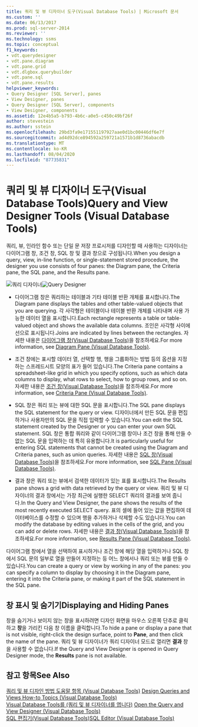```yaml
---
title: 쿼리 및 뷰 디자이너 도구(Visual Database Tools) | Microsoft 문서
ms.custom: ''
ms.date: 06/13/2017
ms.prod: sql-server-2014
ms.reviewer: ''
ms.technology: ssms
ms.topic: conceptual
f1_keywords:
- vdt.querydesigner
- vdt.pane.diagram
- vdt.pane.grid
- vdt.dlgbox.querybuilder
- vdt.pane.sql
- vdt.pane.results
helpviewer_keywords:
- Query Designer [SQL Server], panes
- View Designer, panes
- Query Designer [SQL Server], components
- View Designer, components
ms.assetid: 12e4b5a5-b793-4b6c-a0e5-c450c49bf26f
author: stevestein
ms.author: sstein
ms.openlocfilehash: 29bd3fa9e171551197927aae0d1bc00446df6e7f
ms.sourcegitcommit: ad4d92dce894592a259721a1571b1d8736abacdb
ms.translationtype: MT
ms.contentlocale: ko-KR
ms.lasthandoff: 08/04/2020
ms.locfileid: "87735831"
---
```

# <a name="query-and-view-designer-tools-visual-database-tools"></a><span data-ttu-id="916a6-102">쿼리 및 뷰 디자이너 도구(Visual Database Tools)</span><span class="sxs-lookup"><span data-stu-id="916a6-102">Query and View Designer Tools (Visual Database Tools)</span></span>
  <span data-ttu-id="916a6-103">쿼리, 뷰, 인라인 함수 또는 단일 문 저장 프로시저를 디자인할 때 사용하는 디자이너는 다이어그램 창, 조건 창, SQL 창 및 결과 창으로 구성됩니다.</span><span class="sxs-lookup"><span data-stu-id="916a6-103">When you design a query, view, in-line function, or single-statement stored procedure, the designer you use consists of four panes: the Diagram pane, the Criteria pane, the SQL pane, and the Results pane.</span></span>  
  
 <span data-ttu-id="916a6-104">![쿼리 디자이너](../../database-engine/media//vs-queryviewdsgpanes.gif "쿼리 디자이너")</span><span class="sxs-lookup"><span data-stu-id="916a6-104">![Query Designer](../../database-engine/media//vs-queryviewdsgpanes.gif "Query Designer")</span></span>  
  
-   <span data-ttu-id="916a6-105">다이어그램 창은 쿼리하는 테이블과 기타 테이블 반환 개체를 표시합니다.</span><span class="sxs-lookup"><span data-stu-id="916a6-105">The Diagram pane displays the tables and other table-valued objects that you are querying.</span></span> <span data-ttu-id="916a6-106">각 사각형은 테이블이나 테이블 반환 개체를 나타내며 사용 가능한 데이터 열을 표시합니다.</span><span class="sxs-lookup"><span data-stu-id="916a6-106">Each rectangle represents a table or table-valued object and shows the available data columns.</span></span> <span data-ttu-id="916a6-107">조인은 사각형 사이에 선으로 표시됩니다.</span><span class="sxs-lookup"><span data-stu-id="916a6-107">Joins are indicated by lines between the rectangles.</span></span> <span data-ttu-id="916a6-108">자세한 내용은 [다이어그램 창&#40;Visual Database Tools&#41;](visual-database-tools.md)을 참조하세요.</span><span class="sxs-lookup"><span data-stu-id="916a6-108">For more information, see [Diagram Pane &#40;Visual Database Tools&#41;](visual-database-tools.md).</span></span>  
  
-   <span data-ttu-id="916a6-109">조건 창에는 표시할 데이터 열, 선택할 행, 행을 그룹화하는 방법 등의 옵션을 지정하는 스프레드시트 모양의 표가 들어 있습니다.</span><span class="sxs-lookup"><span data-stu-id="916a6-109">The Criteria pane contains a spreadsheet-like grid in which you specify options, such as which data columns to display, what rows to select, how to group rows, and so on.</span></span> <span data-ttu-id="916a6-110">자세한 내용은 [조건 창&#40;Visual Database Tools&#41;](criteria-pane-visual-database-tools.md)을 참조하세요.</span><span class="sxs-lookup"><span data-stu-id="916a6-110">For more information, see [Criteria Pane &#40;Visual Database Tools&#41;](criteria-pane-visual-database-tools.md).</span></span>  
  
-   <span data-ttu-id="916a6-111">SQL 창은 쿼리 또는 뷰에 대한 SQL 문을 표시합니다.</span><span class="sxs-lookup"><span data-stu-id="916a6-111">The SQL pane displays the SQL statement for the query or view.</span></span> <span data-ttu-id="916a6-112">디자이너에서 만든 SQL 문을 편집하거나 사용자만의 SQL 문을 직접 입력할 수 있습니다.</span><span class="sxs-lookup"><span data-stu-id="916a6-112">You can edit the SQL statement created by the Designer or you can enter your own SQL statement.</span></span> <span data-ttu-id="916a6-113">SQL 창은 통합 쿼리와 같이 다이어그램 창이나 조건 창을 통해 만들 수 없는 SQL 문을 입력하는 데 특히 유용합니다.</span><span class="sxs-lookup"><span data-stu-id="916a6-113">It is particularly useful for entering SQL statements that cannot be created using the Diagram and Criteria panes, such as union queries.</span></span> <span data-ttu-id="916a6-114">자세한 내용은 [SQL 창&#40;Visual Database Tools&#41;](sql-pane-visual-database-tools.md)을 참조하세요.</span><span class="sxs-lookup"><span data-stu-id="916a6-114">For more information, see [SQL Pane &#40;Visual Database Tools&#41;](sql-pane-visual-database-tools.md).</span></span>  
  
-   <span data-ttu-id="916a6-115">결과 창은 쿼리 또는 뷰에서 검색한 데이터가 있는 표를 표시합니다.</span><span class="sxs-lookup"><span data-stu-id="916a6-115">The Results pane shows a grid with data retrieved by the query or view.</span></span> <span data-ttu-id="916a6-116">쿼리 및 뷰 디자이너의 결과 창에서는 가장 최근에 실행한 SELECT 쿼리의 결과를 보여 줍니다.</span><span class="sxs-lookup"><span data-stu-id="916a6-116">In the Query and View Designer, the pane shows the results of the most recently executed SELECT query.</span></span> <span data-ttu-id="916a6-117">표의 셀에 들어 있는 값을 편집하여 데이터베이스를 수정할 수 있으며 행을 추가하거나 삭제할 수도 있습니다.</span><span class="sxs-lookup"><span data-stu-id="916a6-117">You can modify the database by editing values in the cells of the grid, and you can add or delete rows.</span></span> <span data-ttu-id="916a6-118">자세한 내용은 [결과 창&#40;Visual Database Tools&#41;](results-pane-visual-database-tools.md)을 참조하세요.</span><span class="sxs-lookup"><span data-stu-id="916a6-118">For more information, see [Results Pane &#40;Visual Database Tools&#41;](results-pane-visual-database-tools.md).</span></span>  
  
 <span data-ttu-id="916a6-119">다이어그램 창에서 열을 선택하여 표시하거나 조건 창에 해당 열을 입력하거나 SQL 창에서 SQL 문의 일부로 열을 만들어 지정하는 등 어느 창에서나 쿼리 또는 뷰를 만들 수 있습니다.</span><span class="sxs-lookup"><span data-stu-id="916a6-119">You can create a query or view by working in any of the panes: you can specify a column to display by choosing it in the Diagram pane, entering it into the Criteria pane, or making it part of the SQL statement in the SQL pane.</span></span>  
  
## <a name="displaying-and-hiding-panes"></a><span data-ttu-id="916a6-120">창 표시 및 숨기기</span><span class="sxs-lookup"><span data-stu-id="916a6-120">Displaying and Hiding Panes</span></span>  
 <span data-ttu-id="916a6-121">창을 숨기거나 보이지 않는 창을 표시하려면 디자인 화면을 마우스 오른쪽 단추로 클릭하고 **창**을 가리킨 다음 창 이름을 클릭합니다.</span><span class="sxs-lookup"><span data-stu-id="916a6-121">To hide a pane or display a pane that is not visible, right-click the design surface, point to **Pane**, and then click the name of the pane.</span></span> <span data-ttu-id="916a6-122">쿼리 및 뷰 디자이너가 쿼리 디자이너 모드로 열리면 **결과** 창을 사용할 수 없습니다.</span><span class="sxs-lookup"><span data-stu-id="916a6-122">If the Query and View Designer is opened in Query Designer mode, the **Results** pane is not available.</span></span>  
  
## <a name="see-also"></a><span data-ttu-id="916a6-123">참고 항목</span><span class="sxs-lookup"><span data-stu-id="916a6-123">See Also</span></span>  
 <span data-ttu-id="916a6-124">[쿼리 및 뷰 디자인 방법 도움말 항목 &#40;Visual Database Tools&#41;](design-queries-and-views-how-to-topics-visual-database-tools.md) </span><span class="sxs-lookup"><span data-stu-id="916a6-124">[Design Queries and Views How-to Topics &#40;Visual Database Tools&#41;](design-queries-and-views-how-to-topics-visual-database-tools.md) </span></span>  
 <span data-ttu-id="916a6-125">[Visual Database Tools를 &#40;쿼리 및 뷰 디자이너를 엽니다&#41;](open-the-query-and-view-designer-visual-database-tools.md) </span><span class="sxs-lookup"><span data-stu-id="916a6-125">[Open the Query and View Designer &#40;Visual Database Tools&#41;](open-the-query-and-view-designer-visual-database-tools.md) </span></span>  
 [<span data-ttu-id="916a6-126">SQL 편집기&#40;Visual Database Tools&#41;</span><span class="sxs-lookup"><span data-stu-id="916a6-126">SQL Editor &#40;Visual Database Tools&#41;</span></span>](sql-editor-visual-database-tools.md)  
  
  
